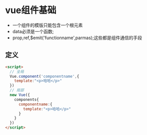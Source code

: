 # vue组件基础

- 一个组件的模版只能包含一个根元素
- data必须是一个函数;
- prop,ref,$emit('functionname',parmas);这些都是组件通信的手段

## 定义

  ```html
  <script>
    // 全局
    Vue.component('componentname',{
      template:"<p>哈哈</p>"
    })
    // 局部
    new Vue({
      components{
        componentname:{
          template:"<p>哈哈</p>"
        }
      }
    })
  </script>
  ```
